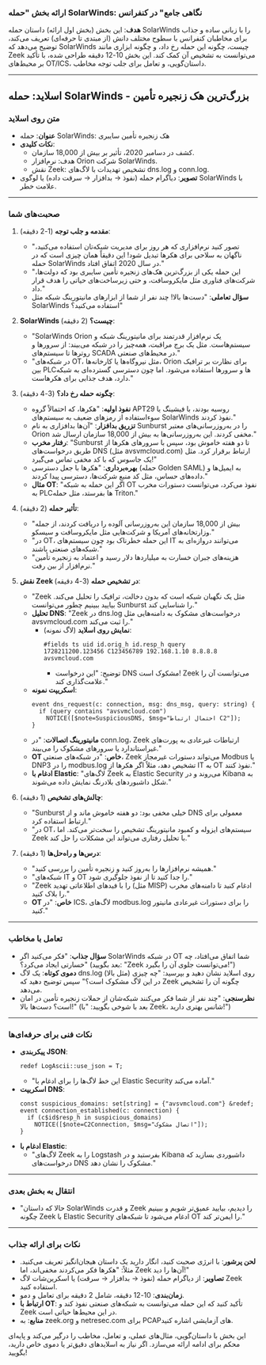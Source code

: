 ### ارائه بخش "حمله SolarWinds: نگاهی جامع" در کنفرانس

**هدف**: این بخش (بخش اول ارائه) داستان حمله SolarWinds را با زبانی ساده و جذاب برای مخاطبان کنفرانس با سطوح مختلف دانش (از مبتدی تا حرفه‌ای) تعریف می‌کند، توضیح می‌دهد که SolarWinds چیست، چگونه این حمله رخ داد، و چگونه ابزاری مانند Zeek می‌توانست به تشخیص آن کمک کند. این بخش 10-12 دقیقه طراحی شده، با تأکید بر محیط‌های OT/ICS، داستان‌گویی، و تعامل برای جلب توجه مخاطب.

---

## اسلاید: حمله SolarWinds - بزرگ‌ترین هک زنجیره تأمین

### متن روی اسلاید
- **عنوان**: حمله SolarWinds: هک زنجیره تأمین سایبری
- **نکات کلیدی**:
  - کشف در دسامبر 2020، تأثیر بر بیش از 18,000 سازمان.
  - هدف: نرم‌افزار Orion شرکت SolarWinds.
  - نقش Zeek: تشخیص تهدیدات با لاگ‌های dns.log و conn.log.
- **تصویر**: دیاگرام حمله (نفوذ → بدافزار → سرقت داده) یا لوگوی SolarWinds با علامت خطر.

---

### صحبت‌های شما

1. **مقدمه و جلب توجه** (1-2 دقیقه):
   - "تصور کنید نرم‌افزاری که هر روز برای مدیریت شبکه‌تان استفاده می‌کنید، ناگهان به سلاحی برای هکرها تبدیل شود! این دقیقاً همان چیزی است که در حمله SolarWinds در سال 2020 اتفاق افتاد."
   - "این حمله یکی از بزرگ‌ترین هک‌های زنجیره تأمین سایبری بود که دولت‌ها، شرکت‌های فناوری مثل مایکروسافت، و حتی زیرساخت‌های حیاتی را هدف قرار داد."
   - **سؤال تعاملی**: "دست‌ها بالا! چند نفر از شما از ابزارهای مانیتورینگ شبکه مثل SolarWinds استفاده می‌کنید؟"

2. **SolarWinds چیست؟** (2 دقیقه):
   - "SolarWinds Orion یک نرم‌افزار قدرتمند برای مانیتورینگ شبکه و سیستم‌هاست. مثل یک برج مراقبت، همه‌چیز را در شبکه می‌بیند: از سرورها و روترها تا سیستم‌های SCADA در محیط‌های صنعتی."
   - "در شبکه‌های OT، مثل نیروگاه‌ها یا کارخانه‌ها، Orion برای نظارت بر ترافیک بین PLCها و سرورها استفاده می‌شود. اما چون دسترسی گسترده‌ای به شبکه دارد، هدف جذابی برای هکرهاست."

3. **چگونه حمله رخ داد؟** (3-4 دقیقه):
   - **نفوذ اولیه**: "هکرها، که احتمالاً گروه APT29 روسیه بودند، با فیشینگ یا سوءاستفاده از رمزهای ضعیف به سیستم‌های SolarWinds نفوذ کردند."
   - **تزریق بدافزار**: "آن‌ها بدافزاری به نام Sunburst را در به‌روزرسانی‌های معتبر Orion مخفی کردند. این به‌روزرسانی‌ها به بیش از 18,000 سازمان ارسال شد."
   - **رفتار مخرب**: "Sunburst تا دو هفته خاموش بود، سپس با سرورهای هکرها از طریق درخواست‌های DNS (مثل avsvmcloud.com) ارتباط برقرار کرد. مثل یک جاسوس که با کد مخفی تماس می‌گیرد!"
   - **بهره‌برداری**: "هکرها با جعل دسترسی (حمله Golden SAML) به ایمیل‌ها و داده‌های حساس، مثل کد منبع شرکت‌ها، دسترسی پیدا کردند."
   - **مثال OT**: "اگر این حمله به شبکه OT نفوذ می‌کرد، می‌توانست دستورات مخرب به PLCها بفرستد، مثل حمله Triton."

4. **تأثیر حمله** (2 دقیقه):
   - "بیش از 18,000 سازمان این به‌روزرسانی آلوده را دریافت کردند، از جمله وزارتخانه‌های آمریکا و شرکت‌هایی مثل مایکروسافت و سیسکو."
   - "در OT، این حمله خطرناک بود چون سیستم‌های IT می‌توانند دروازه‌ای به شبکه‌های صنعتی باشند."
   - "هزینه‌های جبران خسارت به میلیاردها دلار رسید و اعتماد به زنجیره تأمین نرم‌افزار از بین رفت."

5. **نقش Zeek در تشخیص حمله** (3-4 دقیقه):
   - "Zeek مثل یک نگهبان شبکه است که بدون دخالت، ترافیک را تحلیل می‌کند. بیایید ببینیم چطور می‌توانست Sunburst را شناسایی کند."
   - **تحلیل DNS**: "Zeek در dns.log درخواست‌های مشکوک به دامنه‌هایی مثل avsvmcloud.com را ثبت می‌کند."
     - **نمایش روی اسلاید** (لاگ نمونه):
       ```text:disable-run
       #fields ts uid id.orig_h id.resp_h query
       1728211200.123456 C123456789 192.168.1.10 8.8.8.8 avsvmcloud.com
       ```
       - توضیح: "این درخواست DNS مشکوک است! Zeek می‌توانست آن را علامت‌گذاری کند."
   - **اسکریپت نمونه**:
     ```zeek
     event dns_request(c: connection, msg: dns_msg, query: string) {
       if (query contains "avsvmcloud.com")
         NOTICE([$note=SuspiciousDNS, $msg="احتمال ارتباط C2"]);
     }
     ```
   - **مانیتورینگ اتصالات**: "در conn.log، Zeek ارتباطات غیرعادی به پورت‌های غیراستاندارد یا سرورهای مشکوک را می‌بیند."
   - **OT خاص**: "در شبکه‌های صنعتی، Zeek می‌تواند دستورات غیرمجاز Modbus یا DNP3 را در modbus.log تشخیص دهد، مثلاً اگر هکرها از IT به OT نفوذ کنند."
   - **ادغام با Elastic**: "لاگ‌های Zeek به Elastic Security می‌روند و در Kibana به شکل داشبوردهای بلادرنگ نمایش داده می‌شوند."

6. **چالش‌های تشخیص** (1 دقیقه):
   - "Sunburst خیلی مخفی بود: دو هفته خاموش ماند و از DNS معمولی برای ارتباط استفاده کرد."
   - "در OT، سیستم‌های ایزوله و کمبود مانیتورینگ تشخیص را سخت‌تر می‌کند. اما Zeek با تحلیل رفتاری می‌تواند این مشکلات را حل کند."

7. **درس‌ها و راه‌حل‌ها** (1 دقیقه):
   - "همیشه نرم‌افزارها را به‌روز کنید و زنجیره تأمین را بررسی کنید."
   - "شبکه‌های IT و OT را جدا کنید تا از نفوذ جلوگیری شود."
   - "Zeek را با فیدهای اطلاعاتی تهدید (مثل MISP) ادغام کنید تا دامنه‌های مخرب را بلاک کنید."
   - **OT خاص**: "در ICS، لاگ‌های modbus.log را برای دستورات غیرعادی مانیتور کنید."

---

### تعامل با مخاطب
- **سؤال جذاب**: "فکر می‌کنید اگر SolarWinds در شبکه OT شما اتفاق می‌افتاد، چه خسارتی ایجاد می‌کرد؟" (بعد بگویید: "Zeek می‌توانست جلوی آن را بگیرد!")
- **دموی کوتاه**: یک لاگ dns.log (مثل بالا) روی اسلاید نشان دهید و بپرسید: "چه چیزی در این لاگ مشکوک است؟" سپس توضیح دهید که Zeek چگونه آن را تشخیص می‌دهد.
- **نظرسنجی**: "چند نفر از شما فکر می‌کنند شبکه‌شان از حملات زنجیره تأمین در امان است؟ دست‌ها بالا!" (بعد با شوخی بگویید: "با Zeek، شانس بهتری دارید!")

---

### نکات فنی برای حرفه‌ای‌ها
- **پیکربندی JSON**:
  ```zeek
  redef LogAscii::use_json = T;
  ```
  - "این خط لاگ‌ها را برای ادغام با Elastic Security آماده می‌کند."
- **اسکریپت DNS**:
  ```zeek
  const suspicious_domains: set[string] = {"avsvmcloud.com"} &redef;
  event connection_established(c: connection) {
    if (c$id$resp_h in suspicious_domains)
      NOTICE([$note=C2Connection, $msg="اتصال مشکوک"]);
  }
  ```
- **ادغام با Elastic**:
  - "لاگ‌های Zeek را به Logstash بفرستید و در Kibana داشبوردی بسازید که درخواست‌های DNS مشکوک را نشان دهد."

---

### انتقال به بخش بعدی
- "حالا که داستان SolarWinds و قدرت Zeek را دیدیم، بیایید عمیق‌تر شویم و ببینیم چگونه Zeek با Elastic Security ادغام می‌شود تا شبکه‌های OT را ایمن‌تر کند."

---

### نکات برای ارائه جذاب
- **لحن پرشور**: با انرژی صحبت کنید، انگار دارید یک داستان هیجان‌انگیز تعریف می‌کنید. مثلاً: "هکرها فکر می‌کردند مخفی‌اند، اما Zeek آن‌ها را دید!"
- **تصاویر**: از دیاگرام حمله (نفوذ → بدافزار → سرقت) یا اسکرین‌شات لاگ Zeek استفاده کنید.
- **زمان‌بندی**: 10-12 دقیقه، شامل 2 دقیقه برای تعامل و دمو.
- **ارتباط با OT**: تأکید کنید که این حمله می‌توانست به شبکه‌های صنعتی نفوذ کند و Zeek در این محیط‌ها حیاتی است.
- **منابع**: به zeek.org و netresec.com برای PCAPهای آزمایشی اشاره کنید.

این بخش با داستان‌گویی، مثال‌های عملی، و تعامل، مخاطب را درگیر می‌کند و پایه‌ای محکم برای ادامه ارائه می‌سازد. اگر نیاز به اسلایدهای دقیق‌تر یا دموی خاص دارید، بگویید!
```